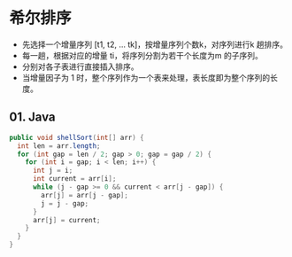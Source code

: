 # 希尔排序

- 先选择一个增量序列 [t1, t2, ... tk]，按增量序列个数k，对序列进行k 趟排序。
- 每一趟，根据对应的增量 ti，将序列分割为若干个长度为m 的子序列。
- 分别对各子表进行直接插入排序。
- 当增量因子为 1 时，整个序列作为一个表来处理，表长度即为整个序列的长度。


## 01. Java
```java
public void shellSort(int[] arr) {
  int len = arr.length;
  for (int gap = len / 2; gap > 0; gap = gap / 2) {
    for (int i = gap; i < len; i++) {
      int j = i;
      int current = arr[i];
      while (j - gap >= 0 && current < arr[j - gap]) {
        arr[j] = arr[j - gap];
        j = j - gap; 
      }
      arr[j] = current;
    }
  }
}
```